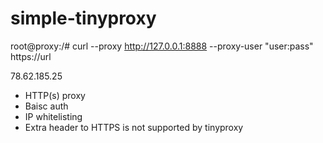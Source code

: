 # simple-tinyproxy
root@proxy:/# curl --proxy http://127.0.0.1:8888 --proxy-user "user:pass" https://url


78.62.185.25

- HTTP(s) proxy
- Baisc auth
- IP whitelisting
- Extra header to HTTPS is not supported by tinyproxy
